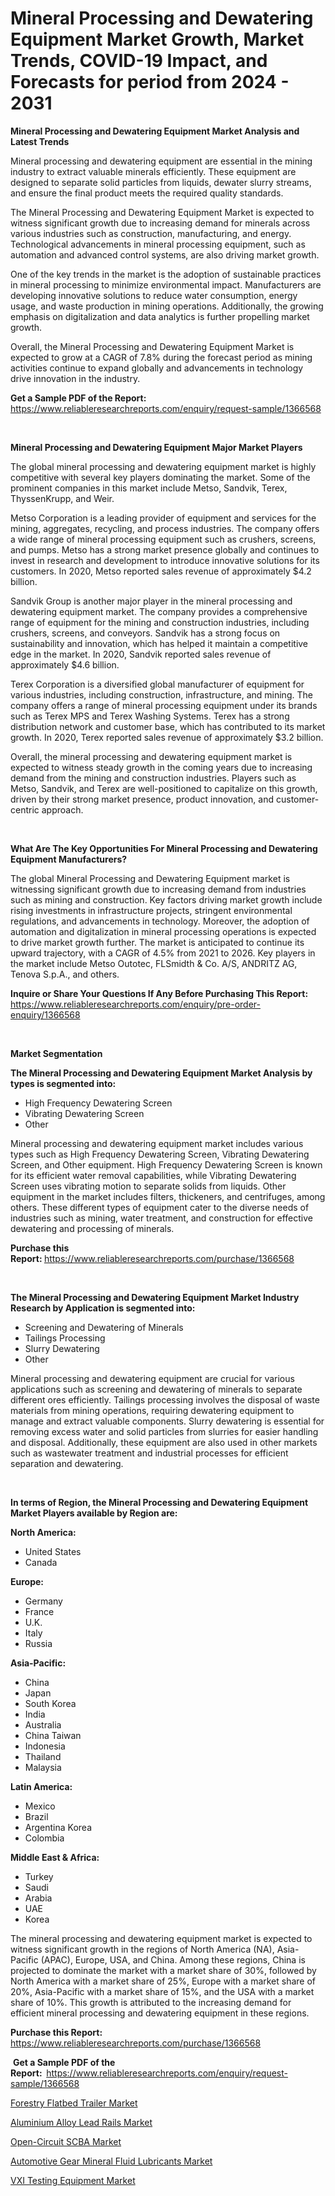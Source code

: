 <p><h1>Mineral Processing and Dewatering Equipment Market Growth, Market Trends, COVID-19 Impact, and Forecasts for period from 2024 - 2031</h1></p><p><strong>Mineral Processing and Dewatering Equipment Market Analysis and Latest Trends</strong></p>
<p><p>Mineral processing and dewatering equipment are essential in the mining industry to extract valuable minerals efficiently. These equipment are designed to separate solid particles from liquids, dewater slurry streams, and ensure the final product meets the required quality standards.</p><p>The Mineral Processing and Dewatering Equipment Market is expected to witness significant growth due to increasing demand for minerals across various industries such as construction, manufacturing, and energy. Technological advancements in mineral processing equipment, such as automation and advanced control systems, are also driving market growth.</p><p>One of the key trends in the market is the adoption of sustainable practices in mineral processing to minimize environmental impact. Manufacturers are developing innovative solutions to reduce water consumption, energy usage, and waste production in mining operations. Additionally, the growing emphasis on digitalization and data analytics is further propelling market growth.</p><p>Overall, the Mineral Processing and Dewatering Equipment Market is expected to grow at a CAGR of 7.8% during the forecast period as mining activities continue to expand globally and advancements in technology drive innovation in the industry.</p></p>
<p><strong>Get a Sample PDF of the Report:&nbsp;</strong> <a href="https://www.reliableresearchreports.com/enquiry/request-sample/1366568">https://www.reliableresearchreports.com/enquiry/request-sample/1366568</a></p>
<p>&nbsp;</p>
<p><strong>Mineral Processing and Dewatering Equipment Major Market Players</strong></p>
<p><p>The global mineral processing and dewatering equipment market is highly competitive with several key players dominating the market. Some of the prominent companies in this market include Metso, Sandvik, Terex, ThyssenKrupp, and Weir.</p><p>Metso Corporation is a leading provider of equipment and services for the mining, aggregates, recycling, and process industries. The company offers a wide range of mineral processing equipment such as crushers, screens, and pumps. Metso has a strong market presence globally and continues to invest in research and development to introduce innovative solutions for its customers. In 2020, Metso reported sales revenue of approximately $4.2 billion.</p><p>Sandvik Group is another major player in the mineral processing and dewatering equipment market. The company provides a comprehensive range of equipment for the mining and construction industries, including crushers, screens, and conveyors. Sandvik has a strong focus on sustainability and innovation, which has helped it maintain a competitive edge in the market. In 2020, Sandvik reported sales revenue of approximately $4.6 billion.</p><p>Terex Corporation is a diversified global manufacturer of equipment for various industries, including construction, infrastructure, and mining. The company offers a range of mineral processing equipment under its brands such as Terex MPS and Terex Washing Systems. Terex has a strong distribution network and customer base, which has contributed to its market growth. In 2020, Terex reported sales revenue of approximately $3.2 billion.</p><p>Overall, the mineral processing and dewatering equipment market is expected to witness steady growth in the coming years due to increasing demand from the mining and construction industries. Players such as Metso, Sandvik, and Terex are well-positioned to capitalize on this growth, driven by their strong market presence, product innovation, and customer-centric approach.</p></p>
<p>&nbsp;</p>
<p><strong>What Are The Key Opportunities For Mineral Processing and Dewatering Equipment Manufacturers?</strong></p>
<p><p>The global Mineral Processing and Dewatering Equipment market is witnessing significant growth due to increasing demand from industries such as mining and construction. Key factors driving market growth include rising investments in infrastructure projects, stringent environmental regulations, and advancements in technology. Moreover, the adoption of automation and digitalization in mineral processing operations is expected to drive market growth further. The market is anticipated to continue its upward trajectory, with a CAGR of 4.5% from 2021 to 2026. Key players in the market include Metso Outotec, FLSmidth & Co. A/S, ANDRITZ AG, Tenova S.p.A., and others.</p></p>
<p><strong>Inquire or Share Your Questions If Any Before Purchasing This Report:</strong> <a href="https://www.reliableresearchreports.com/enquiry/pre-order-enquiry/1366568">https://www.reliableresearchreports.com/enquiry/pre-order-enquiry/1366568</a></p>
<p>&nbsp;</p>
<p><strong>Market Segmentation</strong></p>
<p><strong>The Mineral Processing and Dewatering Equipment Market Analysis by types is segmented into:</strong></p>
<p><ul><li>High Frequency Dewatering Screen</li><li>Vibrating Dewatering Screen</li><li>Other</li></ul></p>
<p><p>Mineral processing and dewatering equipment market includes various types such as High Frequency Dewatering Screen, Vibrating Dewatering Screen, and Other equipment. High Frequency Dewatering Screen is known for its efficient water removal capabilities, while Vibrating Dewatering Screen uses vibrating motion to separate solids from liquids. Other equipment in the market includes filters, thickeners, and centrifuges, among others. These different types of equipment cater to the diverse needs of industries such as mining, water treatment, and construction for effective dewatering and processing of minerals.</p></p>
<p><strong>Purchase this Report:&nbsp;</strong><a href="https://www.reliableresearchreports.com/purchase/1366568">https://www.reliableresearchreports.com/purchase/1366568</a></p>
<p>&nbsp;</p>
<p><strong>The Mineral Processing and Dewatering Equipment Market Industry Research by Application is segmented into:</strong></p>
<p><ul><li>Screening and Dewatering of Minerals</li><li>Tailings Processing</li><li>Slurry Dewatering</li><li>Other</li></ul></p>
<p><p>Mineral processing and dewatering equipment are crucial for various applications such as screening and dewatering of minerals to separate different ores efficiently. Tailings processing involves the disposal of waste materials from mining operations, requiring dewatering equipment to manage and extract valuable components. Slurry dewatering is essential for removing excess water and solid particles from slurries for easier handling and disposal. Additionally, these equipment are also used in other markets such as wastewater treatment and industrial processes for efficient separation and dewatering.</p></p>
<p>&nbsp;</p>
<p><strong>In terms of Region, the Mineral Processing and Dewatering Equipment Market Players available by Region are:</strong></p>
<p>
    <p> <strong> North America: </strong>
        <ul>
            <li>United States</li>
            <li>Canada</li>
        </ul>
        </p> 
    <p> <strong> Europe: </strong>
        <ul>
            <li>Germany</li>
            <li>France</li>
            <li>U.K.</li>
            <li>Italy</li>
            <li>Russia</li>
        </ul>
        </p> 
    <p> <strong> Asia-Pacific: </strong>
        <ul>
            <li>China</li>
            <li>Japan</li>
            <li>South Korea</li>
            <li>India</li>
            <li>Australia</li>
            <li>China Taiwan</li>
            <li>Indonesia</li>
            <li>Thailand</li>
            <li>Malaysia</li>
        </ul>
        </p> 
    <p> <strong> Latin America: </strong>
        <ul>
            <li>Mexico</li>
            <li>Brazil</li>
            <li>Argentina Korea</li>
            <li>Colombia</li>
        </ul>
        </p> 
    <p> <strong> Middle East & Africa: </strong>
        <ul>
            <li>Turkey</li>
            <li>Saudi</li>
            <li>Arabia</li>
            <li>UAE</li>
            <li>Korea</li>
        </ul>
    </p>
    </p>
<p><p>The mineral processing and dewatering equipment market is expected to witness significant growth in the regions of North America (NA), Asia-Pacific (APAC), Europe, USA, and China. Among these regions, China is projected to dominate the market with a market share of 30%, followed by North America with a market share of 25%, Europe with a market share of 20%, Asia-Pacific with a market share of 15%, and the USA with a market share of 10%. This growth is attributed to the increasing demand for efficient mineral processing and dewatering equipment in these regions.</p></p>
<p><strong>Purchase this Report: </strong><a href="https://www.reliableresearchreports.com/purchase/1366568">https://www.reliableresearchreports.com/purchase/1366568</a></p>
<p>&nbsp;<strong>Get a Sample PDF of the Report:&nbsp;&nbsp;</strong><a href="https://www.reliableresearchreports.com/enquiry/request-sample/1366568">https://www.reliableresearchreports.com/enquiry/request-sample/1366568</a></p>
<p><strong></strong></p>
<p><p><a href="https://medium.com/@bartonhintz/forestry-flatbed-trailer-market-analysis-and-sze-forecasted-for-period-from-2024-to-2031-883763df0e07">Forestry Flatbed Trailer Market</a></p><p><a href="https://medium.com/@bartonhintz/analyzing-aluminium-alloy-lead-rails-market-global-industry-perspective-and-forecast-2024-to-f2b0f3eac63a">Aluminium Alloy Lead Rails Market</a></p><p><a href="https://github.com/kosella/Market-Research-Report-List-1/blob/main/open-circuit-scba-market.md">Open-Circuit SCBA Market</a></p><p><a href="https://github.com/nathandecarvalho/Market-Research-Report-List-1/blob/main/automotive-gear-mineral-fluid-lubricants-market.md">Automotive Gear Mineral Fluid Lubricants Market</a></p><p><a href="https://medium.com/@bartonhintz/vxi-testing-equipment-market-analysis-and-sze-forecasted-for-period-from-2024-to-2031-4379d3a26e69">VXI Testing Equipment Market</a></p></p>